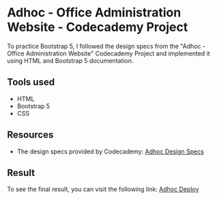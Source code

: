 # Adhoc - Office Administration Website - Codecademy Project

To practice Bootstrap 5, I followed the design specs from the "Adhoc - Office Administration Website" Codecademy Project and implemented it using HTML and Bootstrap 5 documentation.

## Tools used

* HTML
* Bootstrap 5
* CSS

## Resources

* The design specs provided by Codecademy:
[Adhoc Design Specs](/assets/images/adhoc%20design%20spec.png)

## Result

To see the final result, you can visit the following link:
[Adhoc Deploy](https://adhoc-ten.vercel.app/)
